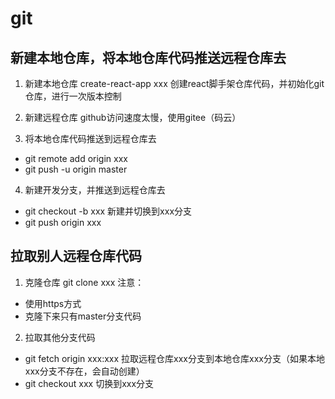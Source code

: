 # git

## 新建本地仓库，将本地仓库代码推送远程仓库去
1. 新建本地仓库
  create-react-app xxx
  创建react脚手架仓库代码，并初始化git仓库，进行一次版本控制

2. 新建远程仓库
  github访问速度太慢，使用gitee（码云）

3. 将本地仓库代码推送到远程仓库去
- git remote add origin xxx
- git push -u origin master

4. 新建开发分支，并推送到远程仓库去
- git checkout -b xxx  新建并切换到xxx分支
- git push origin xxx

## 拉取别人远程仓库代码
1. 克隆仓库
git clone xxx
注意：
- 使用https方式
- 克隆下来只有master分支代码

2. 拉取其他分支代码
- git fetch origin xxx:xxx 拉取远程仓库xxx分支到本地仓库xxx分支（如果本地xxx分支不存在，会自动创建）
- git checkout xxx 切换到xxx分支
